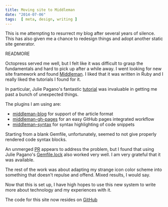```yaml
---
title: Moving site to Middleman
date: "2014-07-06"
tags:  [ meta, design, writing ]
---
```


This is me attempting to resurrect my blog after several years of silence. This
has also given me a chance to redesign things and adopt another static site
generator.

READMORE

Octopress served me well, but I felt like it was difficult to grasp the
fundamentals and hard to pick up after a while away. I went looking for new site
framework and found [Middleman](http://middlemanapp.com/). I liked that it was
written in Ruby and I really liked the tutorials I found for it.

In particular, Julie Pagano's fantastic
[tutorial](http://juliepagano.com/blog/2013/11/10/site-redesign-using-middleman/)
was invaluable in getting me past a bunch of unexpected things.

The plugins I am using are:

- [middleman-blog](https://github.com/middleman/middleman-blog) for support of
  the article format
- [middleman-gh-pages](https://github.com/neo/middleman-gh-pages) for an easy
  GitHub pages integrated workflow
- [middleman-syntax](https://github.com/middleman/middleman-blog) for syntax
  highlighting of code snippets

Starting from a blank Gemfile, unfortunately, seemed to not give properly
rendered code syntax blocks.

An unmerged [PR](https://github.com/middleman/middleman-syntax/pull/42) appears
to address the problem, but I found that using Julie Pagano's
[Gemfile.lock](https://github.com/juliepagano/juliepagano.com/blob/master/Gemfile.lock)
also worked very well. I am very grateful that it was available.

The rest of the work was about adapting my strange icon color scheme into
something that doesn't repulse and offend. Mixed results, I would say.

Now that this is set up, I have high hopes to use this new system to write more
about technology and my experiences with it.

The code for this site now resides on [GitHub](https://github.com/gregburek/gregburek.com)
